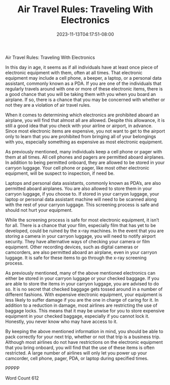 ﻿---
title: "Air Travel Rules: Traveling With Electronics"
date: 2023-11-13T04:17:51-08:00
description: "New Air Travel Rules Tips for Web Success"
featured_image: "/images/New Air Travel Rules.jpg"
tags: ["New Air Travel Rules"]
---

Air Travel Rules: Traveling With Electronics

In this day in age, it seems as if all individuals have at least once piece of electronic equipment with them, often at all times. That electronic equipment may include a cell phone, a beeper, a laptop, or a personal data assistant, commonly known as a PDA. If you are one of the individuals that regularly travels around with one or more of these electronic items, there is a good chance that you will be taking them with you when you board an airplane. If so, there is a chance that you may be concerned with whether or not they are a violation of air travel rules. 

When it comes to determining which electronics are prohibited aboard an airplane, you will find that almost all are allowed.  Despite this allowance, it is still a good idea that you check with your airline or airport, in advance.  Since most electronic items are expensive, you not want to get to the airport only to learn that you are prohibited from bringing all of your belongings with you, especially something as expensive as most electronic equipment.  

As previously mentioned, many individuals keep a cell phone or pager with them at all times.  All cell phones and pagers are permitted aboard airplanes. In addition to being permitted onboard, they are allowed to be stored in your carryon luggage.  Your cell phone or pager, like most other electronic equipment, will be suspect to inspection, if need be.

Laptops and personal data assistants, commonly known as PDA’s, are also permitted aboard airplanes.  You are also allowed to store them in your carryon luggage, if you choose to.  If stored in your carryon luggage, your laptop or personal data assistant machine will need to be scanned along with the rest of your carryon luggage. This screening process is safe and should not hurt your equipment.

While the screening process is safe for most electronic equipment, it isn’t for all.  There is a chance that your film, especially film that has yet to be developed, could be ruined by the x-ray machines.  In the event that you are storing a camera in your carryon luggage, you will need to notify airport security.  They have alternative ways of checking your camera or film equipment. Other recording devices, such as digital cameras or camcorders, are also permitted aboard an airplane, even in your carryon luggage. It is safe for these items to go through the x-ray screening process.

As previously mentioned, many of the above mentioned electronics can either be stored in your carryon luggage or your checked baggage.  If you are able to store the items in your carryon luggage, you are advised to do so. It is no secret that checked baggage gets tossed around in a number of different fashions.  With expensive electronic equipment, your equipment is less likely to suffer damage if you are the one in charge of caring for it.  In addition to a reduction in damage, most airlines are restricting the use of baggage locks.  This means that it may be unwise for you to store expensive equipment in your checked baggage, especially if you cannot lock it.  Honestly, you never know who may have access to it.

By keeping the above mentioned information in mind, you should be able to pack correctly for your next trip, whether or not that trip is a business trip. Although most airlines do not have restrictions on the electronic equipment that you bring onboard, you will find that the use of these items is often restricted.  A large number of airlines will only let you power up your camcorder, cell phone, pager, PDA, or laptop during specified times. 

PPPPP

Word Count 612

